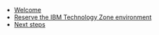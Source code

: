 * [Welcome](index.md)
* [Reserve the IBM Technology Zone environment](TechZoneEnvironment.md)
* [Next steps](NextSteps.md)
